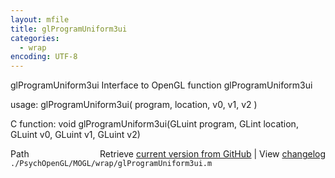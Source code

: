 ```yaml
---
layout: mfile
title: glProgramUniform3ui
categories:
  - wrap
encoding: UTF-8
---
```


glProgramUniform3ui  Interface to OpenGL function glProgramUniform3ui  

usage:  glProgramUniform3ui( program, location, v0, v1, v2 )  

C function:  void glProgramUniform3ui(GLuint program, GLint location, GLuint v0, GLuint v1, GLuint v2)  


<div class="code_header" style="text-align:right;">
  <span style="float:left;">Path&nbsp;&nbsp;</span> <span class="counter">Retrieve <a href=
  "https://raw.github.com/Psychtoolbox-3/Psychtoolbox-3/beta/./PsychOpenGL/MOGL/wrap/glProgramUniform3ui.m">current version from GitHub</a> | View <a href=
  "https://github.com/Psychtoolbox-3/Psychtoolbox-3/commits/beta/./PsychOpenGL/MOGL/wrap/glProgramUniform3ui.m">changelog</a></span>
</div>
<div class="code">
  <code>./PsychOpenGL/MOGL/wrap/glProgramUniform3ui.m</code>
</div>
